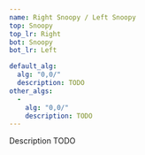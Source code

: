 ```yaml
---
name: Right Snoopy / Left Snoopy
top: Snoopy
top_lr: Right
bot: Snoopy
bot_lr: Left

default_alg:
  alg: "0,0/"
  description: TODO
other_algs:
  -
    alg: "0,0/"
    description: TODO
---
```


Description TODO


